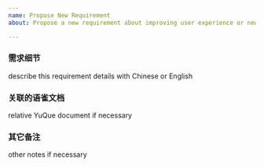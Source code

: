 ```yaml
---
name: Propose New Requirement
about: Propose a new requirement about improving user experience or new feature

---
```



### 需求细节

describe this requirement details with Chinese or English



### 关联的语雀文档

relative YuQue document if necessary



### 其它备注
other notes if necessary

